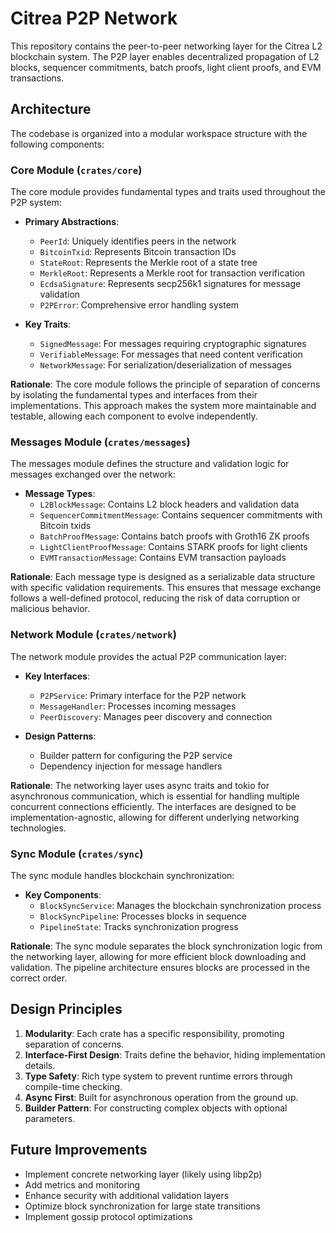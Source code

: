 # Citrea P2P Network

This repository contains the peer-to-peer networking layer for the Citrea L2 blockchain system. The P2P layer enables decentralized propagation of L2 blocks, sequencer commitments, batch proofs, light client proofs, and EVM transactions.

## Architecture

The codebase is organized into a modular workspace structure with the following components:

### Core Module (`crates/core`)

The core module provides fundamental types and traits used throughout the P2P system:

- **Primary Abstractions**: 
  - `PeerId`: Uniquely identifies peers in the network
  - `BitcoinTxid`: Represents Bitcoin transaction IDs
  - `StateRoot`: Represents the Merkle root of a state tree
  - `MerkleRoot`: Represents a Merkle root for transaction verification
  - `EcdsaSignature`: Represents secp256k1 signatures for message validation
  - `P2PError`: Comprehensive error handling system

- **Key Traits**:
  - `SignedMessage`: For messages requiring cryptographic signatures
  - `VerifiableMessage`: For messages that need content verification
  - `NetworkMessage`: For serialization/deserialization of messages

**Rationale**: The core module follows the principle of separation of concerns by isolating the fundamental types and interfaces from their implementations. This approach makes the system more maintainable and testable, allowing each component to evolve independently.

### Messages Module (`crates/messages`)

The messages module defines the structure and validation logic for messages exchanged over the network:

- **Message Types**:
  - `L2BlockMessage`: Contains L2 block headers and validation data
  - `SequencerCommitmentMessage`: Contains sequencer commitments with Bitcoin txids
  - `BatchProofMessage`: Contains batch proofs with Groth16 ZK proofs
  - `LightClientProofMessage`: Contains STARK proofs for light clients
  - `EVMTransactionMessage`: Contains EVM transaction payloads

**Rationale**: Each message type is designed as a serializable data structure with specific validation requirements. This ensures that message exchange follows a well-defined protocol, reducing the risk of data corruption or malicious behavior.

### Network Module (`crates/network`)

The network module provides the actual P2P communication layer:

- **Key Interfaces**:
  - `P2PService`: Primary interface for the P2P network
  - `MessageHandler`: Processes incoming messages
  - `PeerDiscovery`: Manages peer discovery and connection

- **Design Patterns**:
  - Builder pattern for configuring the P2P service
  - Dependency injection for message handlers

**Rationale**: The networking layer uses async traits and tokio for asynchronous communication, which is essential for handling multiple concurrent connections efficiently. The interfaces are designed to be implementation-agnostic, allowing for different underlying networking technologies.

### Sync Module (`crates/sync`)

The sync module handles blockchain synchronization:

- **Key Components**:
  - `BlockSyncService`: Manages the blockchain synchronization process
  - `BlockSyncPipeline`: Processes blocks in sequence
  - `PipelineState`: Tracks synchronization progress

**Rationale**: The sync module separates the block synchronization logic from the networking layer, allowing for more efficient block downloading and validation. The pipeline architecture ensures blocks are processed in the correct order.

## Design Principles

1. **Modularity**: Each crate has a specific responsibility, promoting separation of concerns.
2. **Interface-First Design**: Traits define the behavior, hiding implementation details.
3. **Type Safety**: Rich type system to prevent runtime errors through compile-time checking.
4. **Async First**: Built for asynchronous operation from the ground up.
5. **Builder Pattern**: For constructing complex objects with optional parameters.

## Future Improvements

- Implement concrete networking layer (likely using libp2p)
- Add metrics and monitoring
- Enhance security with additional validation layers
- Optimize block synchronization for large state transitions
- Implement gossip protocol optimizations
